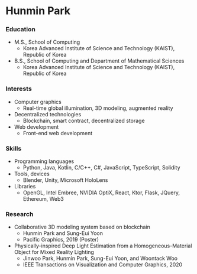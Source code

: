 # Hunmin Park

### Education
- M.S., School of Computing
  - Korea Advanced Institute of Science and Technology (KAIST), Republic of Korea
- B.S., School of Computing and Department of Mathematical Sciences
  - Korea Advanced Institute of Science and Technology (KAIST), Republic of Korea

### Interests
- Computer graphics
  - Real-time global illumination, 3D modeling, augmented reality
- Decentralized technologies
  - Blockchain, smart contract, decentralized storage
- Web development
  - Front-end web development

### Skills
- Programming languages
  - Python, Java, Kotlin, C/C++, C#, JavaScript, TypeScript, Solidity
- Tools, devices
  - Blender, Unity, Microsoft HoloLens
- Libraries
  - OpenGL, Intel Embree, NVIDIA OptiX, React, Ktor, Flask, JQuery, Ethereum, Web3

### Research
- Collaborative 3D modeling system based on blockchain
  - Hunmin Park and Sung-Eui Yoon
  - Pacific Graphics, 2019 (Poster)
- Physically-inspired Deep Light Estimation from a Homogeneous-Material Object for Mixed Reality Lighting
  - Jinwoo Park, Hunmin Park, Sung-Eui Yoon, and Woontack Woo
  - IEEE Transactions on Visualization and Computer Graphics, 2020
